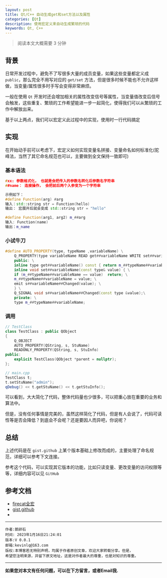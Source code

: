 ```yaml
---
layout: post
title: Qt/C++ 自动生成get和set方法以及属性
categories: [Qt]
description: 使用宏定义来自动生成繁琐的代码
keywords: Qt, C++
---
```


> 阅读本文大概需要 3 分钟

## 背景

日常开发过程中，避免不了写很多大量的成员变量，如果这些变量都定义成 `public`，那么完全不用写对应的 `get/set` 方法，但是很多时候不能也不允许这样做，当变量/属性很多时手写会变得非常麻烦。

一般在使用 `Qt` 开发时还会增加相关的属性改变信号等属性，当变量值改变后信号会触发，这些重复、繁琐的工作希望能进一步一起简化，使得我们可以从繁琐的工作中解放出来。

基于以上两点，我们可以宏定义此过程中的实现，使用时一行代码搞定

## 实现

在开始动手前可以考虑下，宏定义如何实现变量名拼接、变量命名如何标准化(驼峰法，当然了其它命名规范也可以，主要做到全文保持一致即可)

### 基本语法
```C++
#xx: 参数格式化， 也就是会把传入的参数名转化后参数名字符串
##name： 连接操作， 会把前后两个入参变为一个字符串

示例如下：
#define Function(arg) #arg
输入：std::string str = Function(hello)
输出： 宏展开后就会变成 std::string str = "hello"

#define Function(arg1, arg2) m_##arg
输入: Function(name)
输出：m_name
```

### 小试牛刀
```C++
#define AUTO_PROPERTY(type, typeName ,variableName) \
    Q_PROPERTY(type variableName READ get##variableName WRITE set##variableName NOTIFY s##variableName##Changed ) \
    public: \
    inline type get##variableName() const { return m_##typeName##variableName ; } \
    inline void set##variableName(const type& value) { \
    if (m_##typeName##variableName == value)  return; \
    m_##typeName##variableName = value; \
    emit s##variableName##Changed(value); \
    } \
    Q_SIGNAL void s##variableName##Changed(const type &value);\
    private: \
    type m_##typeName##variableName;
```

### 调用

```C++
// TestClass
class TestClass : public QObject
{
    Q_OBJECT
    AUTO_PROPERTY(QString, s, StuName)
    READONLY_PROPERTY(QString, s, StuInfo)
public:
    explicit TestClass(QObject *parent = nullptr);
};

// main.cpp
TestClass t;
t.setStuName("admin");
qDebug() << t.getStuName() << t.getStuInfo();
```

可以看到，大大简化了代码，整体代码量也少很多，可以把重心放在重要的业务和算法中。

但是，没有任何事情是完美的，虽然这样简化了代码，但是有人会说了，代码可读性等是否会降低？到底会不会呢？还是要因人而异吧，你说呢？

## 总结

上述代码是在 `gist.github` 上某个版本基础上修改而成的，主要处理了命名规范，详细可以参考下文连接。

参考这个代码，可以实现其它版本的功能，比如只读变量、更改变量的访问权限等等，详细内容可以见 `GitHub`


## 参考文档

- [firecat全宏](https://juejin.cn/post/6963596491017420808)
- [gist.github](https://gist.github.com/Rolias/48d453a0490d36090193)
- 


******

    作者:鹅卵石
    时间: 2023年1月16日21:24:01
    版本:V 0.0.1
    邮箱:kevinlq@163.com
    版权:本博客若无特别声明，均属于作者原创文章，欢迎大家转载分享。但是，
    希望您注明来源，并留下原文地址，这是对作者最大的尊重，也是对知识的尊重。

<!-- more -->

---

**如果您对本文有任何问题，可以在下方留言，或者Email我.**